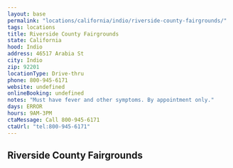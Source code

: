 ```yaml
---
layout: base
permalink: "locations/california/indio/riverside-county-fairgrounds/"
tags: locations
title: Riverside County Fairgrounds
state: California
hood: Indio
address: 46517 Arabia St
city: Indio
zip: 92201
locationType: Drive-thru
phone: 800-945-6171
website: undefined
onlineBooking: undefined
notes: "Must have fever and other symptoms. By appointment only."
days: ERROR
hours: 9AM-3PM
ctaMessage: Call 800-945-6171
ctaUrl: "tel:800-945-6171"
---
```

## Riverside County Fairgrounds